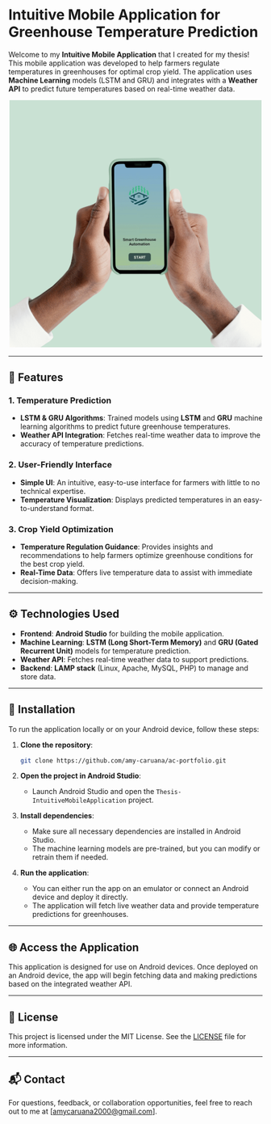
# Intuitive Mobile Application for Greenhouse Temperature Prediction

Welcome to my **Intuitive Mobile Application** that I created for my thesis! This mobile application was developed to help farmers regulate temperatures in greenhouses for optimal crop yield. The application uses **Machine Learning** models (LSTM and GRU) and integrates with a **Weather API** to predict future temperatures based on real-time weather data.

<p align="center">
  <img src="https://github.com/amy-caruana/ac-portfolio/blob/main/Projects/Thesis-IntuitiveMobileApplication/Figures/Overview.png" width="500"/>
</p>

---

## 🌟 Features

### **1. Temperature Prediction**
- **LSTM & GRU Algorithms**: Trained models using **LSTM** and **GRU** machine learning algorithms to predict future greenhouse temperatures.
- **Weather API Integration**: Fetches real-time weather data to improve the accuracy of temperature predictions.

### **2. User-Friendly Interface**
- **Simple UI**: An intuitive, easy-to-use interface for farmers with little to no technical expertise.
- **Temperature Visualization**: Displays predicted temperatures in an easy-to-understand format.

### **3. Crop Yield Optimization**
- **Temperature Regulation Guidance**: Provides insights and recommendations to help farmers optimize greenhouse conditions for the best crop yield.
- **Real-Time Data**: Offers live temperature data to assist with immediate decision-making.

---

## ⚙️ Technologies Used

- **Frontend**: **Android Studio** for building the mobile application.
- **Machine Learning**: **LSTM (Long Short-Term Memory)** and **GRU (Gated Recurrent Unit)** models for temperature prediction.
- **Weather API**: Fetches real-time weather data to support predictions.
- **Backend**: **LAMP stack** (Linux, Apache, MySQL, PHP) to manage and store data.

---

## 🚀 Installation

To run the application locally or on your Android device, follow these steps:

1. **Clone the repository**:
   ```bash
   git clone https://github.com/amy-caruana/ac-portfolio.git
   ```

2. **Open the project in Android Studio**:
   - Launch Android Studio and open the `Thesis-IntuitiveMobileApplication` project.

3. **Install dependencies**:
   - Make sure all necessary dependencies are installed in Android Studio.
   - The machine learning models are pre-trained, but you can modify or retrain them if needed.

4. **Run the application**:
   - You can either run the app on an emulator or connect an Android device and deploy it directly.
   - The application will fetch live weather data and provide temperature predictions for greenhouses.

---

## 🌐 Access the Application

This application is designed for use on Android devices. Once deployed on an Android device, the app will begin fetching data and making predictions based on the integrated weather API.

---

## 📝 License

This project is licensed under the MIT License. See the [LICENSE](LICENSE) file for more information.


---

## 📬 Contact

For questions, feedback, or collaboration opportunities, feel free to reach out to me at [amycaruana2000@gmail.com].
